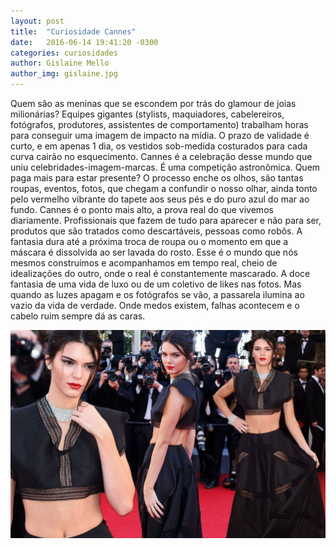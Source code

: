 ```yaml
---
layout: post
title:  "Curiosidade Cannes"
date:   2016-06-14 19:41:20 -0300
categories: curiosidades
author: Gislaine Mello
author_img: gislaine.jpg
---
```


Quem são as meninas que se escondem por trás do glamour de joias milionárias? Equipes gigantes (stylists, maquiadores, cabelereiros, fotógrafos, produtores, assistentes de comportamento) trabalham horas para conseguir uma imagem de impacto na mídia. O prazo de validade é curto, e em apenas 1 dia, os vestidos sob-medida costurados para cada curva cairão no esquecimento. Cannes é a celebração desse mundo que uniu celebridades-imagem-marcas. É uma competição astronômica. Quem paga mais para estar presente? O processo enche os olhos, são tantas roupas, eventos, fotos, que chegam a confundir o nosso olhar, ainda tonto pelo vermelho vibrante do tapete aos seus pés e do puro azul do mar ao fundo. Cannes é o ponto mais alto, a prova real do que vivemos diariamente. Profissionais que fazem de tudo para aparecer e não para ser, produtos que são tratados como descartáveis, pessoas como robôs. A fantasia dura até a próxima troca de roupa ou o momento em que a máscara é dissolvida ao ser lavada do rosto. Esse é o mundo que nós mesmos construímos e acompanhamos em tempo real, cheio de idealizações do outro, onde o real é constantemente mascarado. A doce fantasia de uma vida de luxo ou de um coletivo de likes nas fotos. Mas quando as luzes apagam e os fotógrafos se vão, a passarela ilumina ao vazio da vida de verdade. Onde medos existem, falhas acontecem e o cabelo ruim sempre dá as caras.

![](https://github.com/alessandrostein/blog-fashion-hug/blob/gh-pages/images/posts/ScreenHunter_601%20Jun.%2014%2012.47%20(1).jpg)
